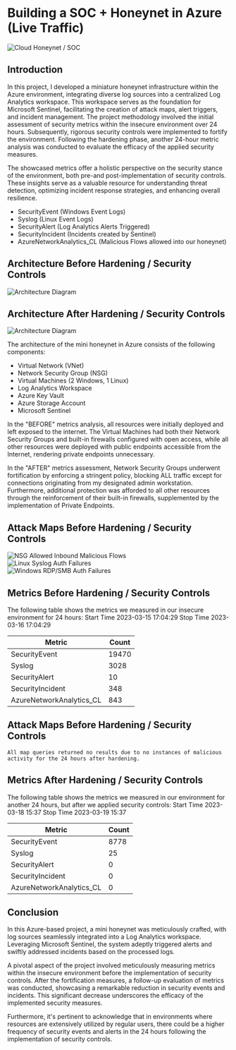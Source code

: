 # Building a SOC + Honeynet in Azure (Live Traffic)
![Cloud Honeynet / SOC](https://i.imgur.com/09NJRNX.png)

## Introduction

In this project, I developed a miniature honeynet infrastructure within the Azure environment, integrating diverse log sources into a centralized Log Analytics workspace. This workspace serves as the foundation for Microsoft Sentinel, facilitating the creation of attack maps, alert triggers, and incident management.
The project methodology involved the initial assessment of security metrics within the insecure environment over 24 hours. Subsequently, rigorous security controls were implemented to fortify the environment. Following the hardening phase, another 24-hour metric analysis was conducted to evaluate the efficacy of the applied security measures.

The showcased metrics offer a holistic perspective on the security stance of the environment, both pre-and post-implementation of security controls. These insights serve as a valuable resource for understanding threat detection, optimizing incident response strategies, and enhancing overall resilience.

- SecurityEvent (Windows Event Logs)
- Syslog (Linux Event Logs)
- SecurityAlert (Log Analytics Alerts Triggered)
- SecurityIncident (Incidents created by Sentinel)
- AzureNetworkAnalytics_CL (Malicious Flows allowed into our honeynet)

## Architecture Before Hardening / Security Controls
![Architecture Diagram](https://i.imgur.com/aBDwnKb.jpg)

## Architecture After Hardening / Security Controls
![Architecture Diagram](https://i.imgur.com/YQNa9Pp.jpg)

The architecture of the mini honeynet in Azure consists of the following components:

- Virtual Network (VNet)
- Network Security Group (NSG)
- Virtual Machines (2 Windows, 1 Linux)
- Log Analytics Workspace
- Azure Key Vault
- Azure Storage Account
- Microsoft Sentinel

In the "BEFORE" metrics analysis, all resources were initially deployed and left exposed to the internet. The Virtual Machines had both their Network Security Groups and built-in firewalls configured with open access, while all other resources were deployed with public endpoints accessible from the Internet, rendering private endpoints unnecessary.

In the "AFTER" metrics assessment, Network Security Groups underwent fortification by enforcing a stringent policy, blocking ALL traffic except for connections originating from my designated admin workstation. Furthermore, additional protection was afforded to all other resources through the reinforcement of their built-in firewalls, supplemented by the implementation of Private Endpoints.


## Attack Maps Before Hardening / Security Controls
![NSG Allowed Inbound Malicious Flows](https://i.imgur.com/1qvswSX.png)<br>
![Linux Syslog Auth Failures](https://i.imgur.com/G1YgZt6.png)<br>
![Windows RDP/SMB Auth Failures](https://i.imgur.com/ESr9Dlv.png)<br>

## Metrics Before Hardening / Security Controls

The following table shows the metrics we measured in our insecure environment for 24 hours:
Start Time 2023-03-15 17:04:29
Stop Time 2023-03-16 17:04:29

| Metric                   | Count
| ------------------------ | -----
| SecurityEvent            | 19470
| Syslog                   | 3028
| SecurityAlert            | 10
| SecurityIncident         | 348
| AzureNetworkAnalytics_CL | 843

## Attack Maps Before Hardening / Security Controls

```All map queries returned no results due to no instances of malicious activity for the 24 hours after hardening.```

## Metrics After Hardening / Security Controls

The following table shows the metrics we measured in our environment for another 24 hours, but after we applied security controls:
Start Time 2023-03-18 15:37
Stop Time	2023-03-19 15:37

| Metric                   | Count
| ------------------------ | -----
| SecurityEvent            | 8778
| Syslog                   | 25
| SecurityAlert            | 0
| SecurityIncident         | 0
| AzureNetworkAnalytics_CL | 0

## Conclusion

In this Azure-based project, a mini honeynet was meticulously crafted, with log sources seamlessly integrated into a Log Analytics workspace. Leveraging Microsoft Sentinel, the system adeptly triggered alerts and swiftly addressed incidents based on the processed logs.

A pivotal aspect of the project involved meticulously measuring metrics within the insecure environment before the implementation of security controls. After the fortification measures, a follow-up evaluation of metrics was conducted, showcasing a remarkable reduction in security events and incidents. This significant decrease underscores the efficacy of the implemented security measures.

Furthermore, it's pertinent to acknowledge that in environments where resources are extensively utilized by regular users, there could be a higher frequency of security events and alerts in the 24 hours following the implementation of security controls.
